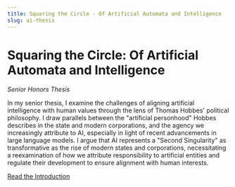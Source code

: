 ```yaml
---
title: Squaring the Circle - Of Artificial Automata and Intelligence
slug: ai-thesis
---
```


# Squaring the Circle: Of Artificial Automata and Intelligence

*Senior Honors Thesis*

In my senior thesis, I examine the challenges of aligning artificial intelligence with human values through the lens of Thomas Hobbes' political philosophy. I draw parallels between the "artificial personhood" Hobbes describes in the state and modern corporations, and the agency we increasingly attribute to AI, especially in light of recent advancements in large language models. I argue that AI represents a "Second Singularity" as transformative as the rise of modern states and corporations, necessitating a reexamination of how we attribute responsibility to artificial entities and regulate their development to ensure alignment with human interests.

[Read the Introduction](/thesis.pdf) 
